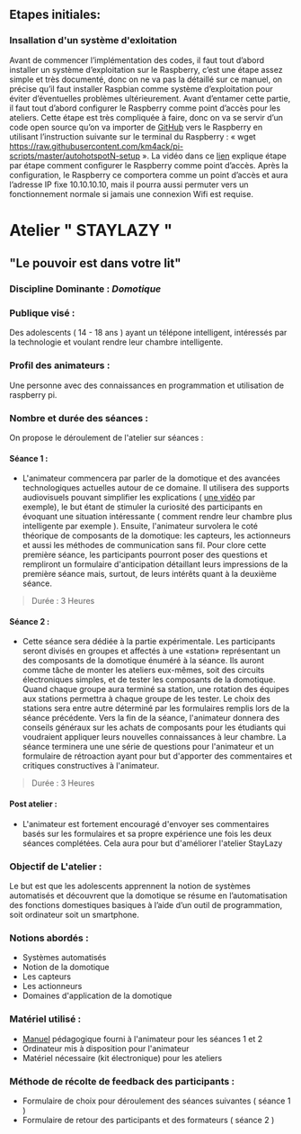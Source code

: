 ## Etapes initiales:

### Insallation d'un système d'exloitation
Avant de commencer l’implémentation des codes, il faut tout d’abord installer un système d’exploitation sur le Raspberry, c’est une étape assez simple et très documenté, donc on ne va pas la détaillé sur ce manuel, on précise qu’il faut installer Raspbian comme système d’exploitation pour éviter d’éventuelles problèmes ultérieurement.
Avant d’entamer cette partie, il faut tout d’abord configurer le Raspberry comme point d’accès pour les ateliers. Cette étape est très compliquée à faire, donc on va se servir d’un code open source qu’on va importer de [GitHub](https://github.com/km4ack/pi-scripts/blob/master/autohotspotN-setup) vers le Raspberry en utilisant l’instruction suivante sur le terminal du Raspberry : « wget https://raw.githubusercontent.com/km4ack/pi-scripts/master/autohotspotN-setup ». La vidéo dans ce [lien](https://www.youtube.com/watch?v=qMT-0mz1lkI) explique étape par étape comment configurer le Raspberry comme point d’accès.
Après la configuration, le Raspberry ce comportera comme un point d’accès et aura l’adresse IP fixe 10.10.10.10, mais il pourra aussi permuter vers un fonctionnement normale si jamais une connexion Wifi est requise.



# Atelier " STAYLAZY "
## "Le pouvoir est dans votre lit"

### Discipline Dominante : *Domotique* 

### Publique visé : 
Des adolescents ( 14 - 18 ans ) ayant un télépone intelligent, intéressés par la technologie et voulant rendre leur chambre intelligente.

### Profil des animateurs :  
Une personne avec des connaissances en programmation et utilisation de raspberry pi.

### Nombre et durée des séances : 

On propose le déroulement de l'atelier sur  séances : 

#### Séance 1 : 

 - L'animateur commencera par parler de la domotique et des avancées technologiques actuelles autour de ce domaine. Il utilisera des supports audiovisuels pouvant simplifier les explications ( [une vidéo](https://www.youtube.com/watch?v=iGVFW6wyY5w) par exemple), le but étant de stimuler la curiosité des participants en évoquant une situation intéressante ( comment rendre leur chambre plus intelligente par exemple ). Ensuite, l'animateur survolera le coté théorique de composants de la domotique: les capteurs, les actionneurs et aussi les méthodes de communication sans fil. Pour clore cette première séance, les participants pourront poser des questions et rempliront un formulaire d'anticipation détaillant leurs impressions de la première séance mais, surtout, de leurs intérêts quant à la deuxième séance.
 
 > Durée : 3 Heures  
 
 #### Séance 2 :  
 
- Cette séance sera dédiée à la partie expérimentale. Les participants seront divisés en groupes et affectés à une «station» représentant un des composants de la domotique énuméré à la séance. Ils auront comme tâche de monter les ateliers eux-mêmes, soit des circuits électroniques simples, et de tester les composants de la domotique. Quand chaque groupe aura terminé sa station, une rotation des équipes aux stations permettra à chaque groupe de les tester. Le choix des stations sera entre autre déterminé par les formulaires remplis lors de la séance précédente. Vers la fin de la séance, l'animateur donnera des conseils généraux sur les achats de composants pour les étudiants qui voudraient appliquer leurs nouvelles connaissances à leur chambre. La séance terminera une une série de questions pour l'animateur et un formulaire de rétroaction ayant pour but d'apporter des commentaires et critiques constructives à l'animateur.

> Durée : 3 Heures 

#### Post atelier :

- L'animateur est fortement encouragé d'envoyer ses commentaires basés sur les formulaires et sa propre expérience une fois les deux séances complétées. Cela aura pour but d'améliorer l'atelier StayLazy

### Objectif de L'atelier : 
Le but est que les adolescents apprennent la notion de systèmes automatisés et découvrent que la domotique se résume en l’automatisation des fonctions domestiques basiques à l’aide d’un outil de programmation, soit ordinateur soit un smartphone. 

### Notions abordés : 

- Systèmes automatisés 
- Notion de la domotique 
- Les capteurs 
- Les actionneurs 
- Domaines d'application de la domotique 

### Matériel utilisé : 

- [Manuel](  )  pédagogique fourni à l'animateur pour les séances 1 et 2
- Ordinateur mis à disposition pour l'animateur
- Matériel nécessaire (kit électronique) pour les ateliers

### Méthode de récolte de feedback des participants :

- Formulaire de choix pour déroulement des séances suivantes ( séance 1 ) 
- Formulaire de retour des participants et des formateurs  ( séance 2 ) 

